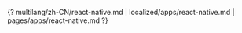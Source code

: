 {? multilang/zh-CN/react-native.md | localized/apps/react-native.md | pages/apps/react-native.md ?}
